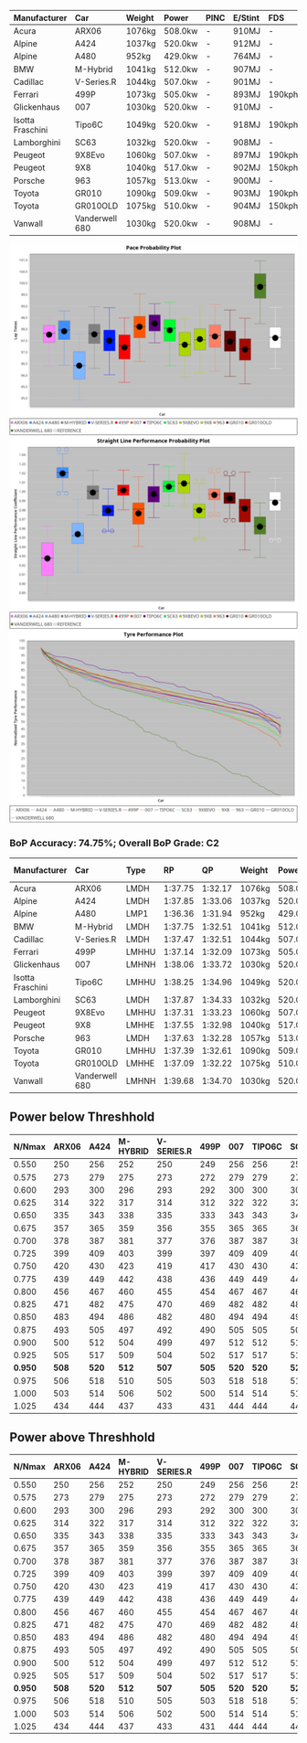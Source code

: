 | Manufacturer     | Car            | Weight | Power   | PINC    | E/Stint | FDS     |
|:-|:-|:-|:-|:-|:-|:-|
| Acura            | ARX06          | 1076kg | 508.0kw |    -    | 910MJ   |    -    |
| Alpine           | A424           | 1037kg | 520.0kw |    -    | 912MJ   |    -    |
| Alpine           | A480           | 952kg  | 429.0kw |    -    | 764MJ   |    -    |
| BMW              | M-Hybrid       | 1041kg | 512.0kw |    -    | 907MJ   |    -    |
| Cadillac         | V-Series.R     | 1044kg | 507.0kw |    -    | 901MJ   |    -    |
| Ferrari          | 499P           | 1073kg | 505.0kw |    -    | 893MJ   | 190kph  |
| Glickenhaus      | 007            | 1030kg | 520.0kw |    -    | 910MJ   |    -    |
| Isotta Fraschini | Tipo6C         | 1049kg | 520.0kw |    -    | 918MJ   | 190kph  |
| Lamborghini      | SC63           | 1032kg | 520.0kw |    -    | 908MJ   |    -    |
| Peugeot          | 9X8Evo         | 1060kg | 507.0kw |    -    | 897MJ   | 190kph  |
| Peugeot          | 9X8            | 1040kg | 517.0kw |    -    | 902MJ   | 150kph  |
| Porsche          | 963            | 1057kg | 513.0kw |    -    | 900MJ   |    -    |
| Toyota           | GR010          | 1090kg | 509.0kw |    -    | 903MJ   | 190kph  |
| Toyota           | GR010OLD       | 1075kg | 510.0kw |    -    | 904MJ   | 150kph  |
| Vanwall          | Vanderwell 680 | 1030kg | 520.0kw |    -    | 908MJ   |    -    |

![PACECHART](./IMG/ACOMETHOD.png)
![STRAIGHTLINEPERFORMANCECHART](./IMG/ACOMETHOD_sp.png)
![TYREPERFORMANCECHART](./IMG/ACOMETHOD_tw.png)

### BoP Accuracy: 74.75%; Overall BoP Grade: C2
| Manufacturer     | Car            | Type  | RP      | QP      | Weight | Power¹  | Threshhold | PINC    | Power²   | E/Stint | AVG Vmax  | FDS     | RDLC | L/Stint | BOP-Grade | Model Accuracy | Model Points | Match%  | SimDiff |
|:-|:-|:-|:-|:-|:-|:-|:-|:-|:-|:-|:-|:-|:-|:-|:-|:-|:-|:-|:-|
| Acura            | ARX06          | LMDH  | 1:37.75 | 1:32.17 | 1076kg | 508.0kw | 210.0kph   |    -    | 508.00kw |  910MJ  | 306.34kph |    -    | 1.00 | 29      | +D1       | 100.00%        | 995          | 69.26%  | ±0.04s  |
| Alpine           | A424           | LMDH  | 1:37.85 | 1:33.06 | 1037kg | 520.0kw | 210.0kph   |    -    | 520.00kw |  912MJ  | 324.73kph |    -    | 1.02 | 29      | +A2       | 100.00%        | 635          | 93.33%  | #       |
| Alpine           | A480           | LMP1  | 1:36.36 | 1:31.94 |  952kg | 429.0kw | 210.0kph   |    -    | 429.00kw |  764MJ  | 309.81kph |    -    | 0.98 | 27      | -Ω1       | 98.32%         | 818          | 32.56%  | #       |
| BMW              | M-Hybrid       | LMDH  | 1:37.75 | 1:32.51 | 1041kg | 512.0kw | 210.0kph   |    -    | 512.00kw |  907MJ  | 320.27kph |    -    | 1.02 | 29      | ~A1       | 100.00%        | 1696         | 100.00% | #       |
| Cadillac         | V-Series.R     | LMDH  | 1:37.47 | 1:32.51 | 1044kg | 507.0kw | 210.0kph   |    -    | 507.00kw |  901MJ  | 315.96kph |    -    | 1.02 | 29      | -A2       | 98.34%         | 1841         | 94.72%  | #       |
| Ferrari          | 499P           | LMHHU | 1:37.14 | 1:32.09 | 1073kg | 505.0kw | 210.0kph   |    -    | 505.00kw |  893MJ  | 318.13kph | 190kph  | 1.01 | 29      | -C2       | 100.00%        | 1773         | 72.83%  | #       |
| Glickenhaus      | 007            | LMHNH | 1:38.06 | 1:33.72 | 1030kg | 520.0kw | 210.0kph   |    -    | 520.00kw |  910MJ  | 318.16kph |    -    | 0.96 | 29      | +A2       | 98.48%         | 1488         | 90.12%  | #       |
| Isotta Fraschini | Tipo6C         | LMHHU | 1:38.25 | 1:34.96 | 1049kg | 520.0kw | 210.0kph   |    -    | 520.00kw |  918MJ  | 320.61kph | 190kph  | 1.05 | 29      | +Ω1       | 100.00%        | 66           | 26.53%  | #       |
| Lamborghini      | SC63           | LMDH  | 1:37.87 | 1:34.33 | 1032kg | 520.0kw | 210.0kph   |    -    | 520.00kw |  908MJ  | 322.79kph |    -    | 1.04 | 29      | ~A1       | 100.00%        | 504          | 100.00% | #       |
| Peugeot          | 9X8Evo         | LMHHU | 1:37.31 | 1:33.23 | 1060kg | 507.0kw | 210.0kph   |    -    | 507.00kw |  897MJ  | 320.26kph | 190kph  | 0.99 | 29      | -C1       | 100.00%        | 249          | 76.14%  | #       |
| Peugeot          | 9X8            | LMHHE | 1:37.55 | 1:32.98 | 1040kg | 517.0kw | 210.0kph   |    -    | 517.00kw |  902MJ  | 317.46kph | 150kph  | 1.02 | 29      | ~A1       | 100.00%        | 1199         | 98.57%  | #       |
| Porsche          | 963            | LMDH  | 1:37.63 | 1:32.28 | 1057kg | 513.0kw | 210.0kph   |    -    | 513.00kw |  900MJ  | 319.07kph |    -    | 1.00 | 29      | ~A1       | 99.96%         | 4880         | 100.00% | #       |
| Toyota           | GR010          | LMHHU | 1:37.39 | 1:32.61 | 1090kg | 509.0kw | 210.0kph   |    -    | 509.00kw |  903MJ  | 316.10kph | 190kph  | 1.00 | 29      | -B1       | 99.96%         | 2429         | 89.21%  | #       |
| Toyota           | GR010OLD       | LMHHE | 1:37.09 | 1:32.22 | 1075kg | 510.0kw | 210.0kph   |    -    | 510.00kw |  904MJ  | 315.44kph | 150kph  | 1.01 | 29      | -C2       | 100.00%        | 1183         | 70.75%  | #       |
| Vanwall          | Vanderwell 680 | LMHNH | 1:39.68 | 1:34.70 | 1030kg | 520.0kw | 210.0kph   |    -    | 520.00kw |  908MJ  | 315.80kph |    -    | 1.01 | 29      | +Ω1       | 98.84%         | 170          | 7.20%   | #       |

## Power below Threshhold
| N/Nmax    | ARX06   | A424    | M-HYBRID | V-SERIES.R | 499P    | 007     | TIPO6C  | SC63    | 9X8EVO  | 9X8     | 963     | GR010   | GR010OLD | VANDERWELL 680 | ​     | RPM      | A480    |
|:-|:-|:-|:-|:-|:-|:-|:-|:-|:-|:-|:-|:-|:-|:-|:-|:-|:-|
|  0.550    |  250    |  256    |  252     |  250       |  249    |  256    |  256    |  256    |  250    |  255    |  253    |  251    |  251     |  256           |  ​    |   --     |   -     |
|  0.575    |  273    |  279    |  275     |  273       |  272    |  279    |  279    |  279    |  273    |  278    |  276    |  274    |  274     |  279           |  ​    |   --     |   -     |
|  0.600    |  293    |  300    |  296     |  293       |  292    |  300    |  300    |  300    |  293    |  298    |  296    |  294    |  295     |  300           |  ​    |   --     |   -     |
|  0.625    |  314    |  322    |  317     |  314       |  312    |  322    |  322    |  322    |  314    |  320    |  317    |  315    |  316     |  322           |  ​    |   --     |   -     |
|  0.650    |  335    |  343    |  338     |  335       |  333    |  343    |  343    |  343    |  335    |  341    |  338    |  336    |  337     |  343           |  ​    |   --     |   -     |
|  0.675    |  357    |  365    |  359     |  356       |  355    |  365    |  365    |  365    |  356    |  363    |  360    |  357    |  358     |  365           |  ​    |   --     |   -     |
|  0.700    |  378    |  387    |  381     |  377       |  376    |  387    |  387    |  387    |  377    |  385    |  382    |  379    |  380     |  387           |  ​    |   --     |   -     |
|  0.725    |  399    |  409    |  403     |  399       |  397    |  409    |  409    |  409    |  399    |  407    |  403    |  400    |  401     |  409           |  ​    |   --     |   -     |
|  0.750    |  420    |  430    |  423     |  419       |  417    |  430    |  430    |  430    |  419    |  427    |  424    |  421    |  422     |  430           |  ​    |   --     |   -     |
|  0.775    |  439    |  449    |  442     |  438       |  436    |  449    |  449    |  449    |  438    |  446    |  443    |  440    |  441     |  449           |  ​    |  5000    |  252    |
|  0.800    |  456    |  467    |  460     |  455       |  454    |  467    |  467    |  467    |  455    |  464    |  461    |  457    |  458     |  467           |  ​    |  5500    |  297    |
|  0.825    |  471    |  482    |  475     |  470       |  469    |  482    |  482    |  482    |  470    |  479    |  476    |  472    |  473     |  482           |  ​    |  6000    |  332    |
|  0.850    |  483    |  494    |  486     |  482       |  480    |  494    |  494    |  494    |  482    |  491    |  487    |  484    |  485     |  494           |  ​    |  6500    |  375    |
|  0.875    |  493    |  505    |  497     |  492       |  490    |  505    |  505    |  505    |  492    |  502    |  498    |  494    |  495     |  505           |  ​    |  7000    |  419    |
|  0.900    |  500    |  512    |  504     |  499       |  497    |  512    |  512    |  512    |  499    |  509    |  505    |  501    |  502     |  512           |  ​    |  7500    |  430    |
|  0.925    |  505    |  517    |  509     |  504       |  502    |  517    |  517    |  517    |  504    |  514    |  510    |  506    |  507     |  517           |  ​    |  8000    |  426    |
| **0.950** | **508** | **520** | **512**  | **507**    | **505** | **520** | **520** | **520** | **507** | **517** | **513** | **509** | **510**  | **520**        | **​** | **8500** | **429** |
|  0.975    |  506    |  518    |  510     |  505       |  503    |  518    |  518    |  518    |  505    |  515    |  511    |  507    |  508     |  518           |  ​    |  9000    |  214    |
|  1.000    |  503    |  514    |  506     |  502       |  500    |  514    |  514    |  514    |  502    |  511    |  507    |  504    |  505     |  514           |  ​    |   --     |   -     |
|  1.025    |  434    |  444    |  437     |  433       |  431    |  444    |  444    |  444    |  433    |  441    |  438    |  435    |  436     |  444           |  ​    |   --     |   -     |

## Power above Threshhold
| N/Nmax    | ARX06   | A424    | M-HYBRID | V-SERIES.R | 499P    | 007     | TIPO6C  | SC63    | 9X8EVO  | 9X8     | 963     | GR010   | GR010OLD | VANDERWELL 680 | ​     | RPM      | A480    |
|:-|:-|:-|:-|:-|:-|:-|:-|:-|:-|:-|:-|:-|:-|:-|:-|:-|:-|
|  0.550    |  250    |  256    |  252     |  250       |  249    |  256    |  256    |  256    |  250    |  255    |  253    |  251    |  251     |  256           |  ​    |   --     |   -     |
|  0.575    |  273    |  279    |  275     |  273       |  272    |  279    |  279    |  279    |  273    |  278    |  276    |  274    |  274     |  279           |  ​    |   --     |   -     |
|  0.600    |  293    |  300    |  296     |  293       |  292    |  300    |  300    |  300    |  293    |  298    |  296    |  294    |  295     |  300           |  ​    |   --     |   -     |
|  0.625    |  314    |  322    |  317     |  314       |  312    |  322    |  322    |  322    |  314    |  320    |  317    |  315    |  316     |  322           |  ​    |   --     |   -     |
|  0.650    |  335    |  343    |  338     |  335       |  333    |  343    |  343    |  343    |  335    |  341    |  338    |  336    |  337     |  343           |  ​    |   --     |   -     |
|  0.675    |  357    |  365    |  359     |  356       |  355    |  365    |  365    |  365    |  356    |  363    |  360    |  357    |  358     |  365           |  ​    |   --     |   -     |
|  0.700    |  378    |  387    |  381     |  377       |  376    |  387    |  387    |  387    |  377    |  385    |  382    |  379    |  380     |  387           |  ​    |   --     |   -     |
|  0.725    |  399    |  409    |  403     |  399       |  397    |  409    |  409    |  409    |  399    |  407    |  403    |  400    |  401     |  409           |  ​    |   --     |   -     |
|  0.750    |  420    |  430    |  423     |  419       |  417    |  430    |  430    |  430    |  419    |  427    |  424    |  421    |  422     |  430           |  ​    |   --     |   -     |
|  0.775    |  439    |  449    |  442     |  438       |  436    |  449    |  449    |  449    |  438    |  446    |  443    |  440    |  441     |  449           |  ​    |  5000    |  252    |
|  0.800    |  456    |  467    |  460     |  455       |  454    |  467    |  467    |  467    |  455    |  464    |  461    |  457    |  458     |  467           |  ​    |  5500    |  297    |
|  0.825    |  471    |  482    |  475     |  470       |  469    |  482    |  482    |  482    |  470    |  479    |  476    |  472    |  473     |  482           |  ​    |  6000    |  332    |
|  0.850    |  483    |  494    |  486     |  482       |  480    |  494    |  494    |  494    |  482    |  491    |  487    |  484    |  485     |  494           |  ​    |  6500    |  375    |
|  0.875    |  493    |  505    |  497     |  492       |  490    |  505    |  505    |  505    |  492    |  502    |  498    |  494    |  495     |  505           |  ​    |  7000    |  419    |
|  0.900    |  500    |  512    |  504     |  499       |  497    |  512    |  512    |  512    |  499    |  509    |  505    |  501    |  502     |  512           |  ​    |  7500    |  430    |
|  0.925    |  505    |  517    |  509     |  504       |  502    |  517    |  517    |  517    |  504    |  514    |  510    |  506    |  507     |  517           |  ​    |  8000    |  426    |
| **0.950** | **508** | **520** | **512**  | **507**    | **505** | **520** | **520** | **520** | **507** | **517** | **513** | **509** | **510**  | **520**        | **​** | **8500** | **429** |
|  0.975    |  506    |  518    |  510     |  505       |  503    |  518    |  518    |  518    |  505    |  515    |  511    |  507    |  508     |  518           |  ​    |  9000    |  214    |
|  1.000    |  503    |  514    |  506     |  502       |  500    |  514    |  514    |  514    |  502    |  511    |  507    |  504    |  505     |  514           |  ​    |   --     |   -     |
|  1.025    |  434    |  444    |  437     |  433       |  431    |  444    |  444    |  444    |  433    |  441    |  438    |  435    |  436     |  444           |  ​    |   --     |   -     |
